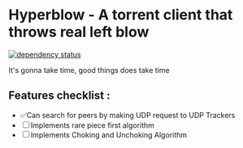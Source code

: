 # Hyperblow - A torrent client that throws real left blow

[![dependency status](https://deps.rs/repo/github/rishadbaniya/hyperblow/status.svg)](https://deps.rs/repo/github/rishadbaniya/hyperblow)


It's gonna take time, good things does take time

## Features checklist :

- ✅Can search for peers by making UDP request to UDP Trackers
- ☐ Implements rare piece first algorithm
- ☐ Implements Choking and Unchoking Algorithm
